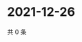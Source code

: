 # 2021-12-26

共 0 条

<!-- BEGIN WEIBO -->
<!-- 最后更新时间 Sun Dec 26 2021 19:07:16 GMT+0800 (China Standard Time) -->

<!-- END WEIBO -->

